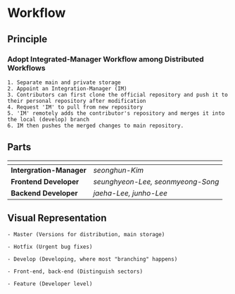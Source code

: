 # Workflow

## Principle

### **Adopt Integrated-Manager Workflow among Distributed Workflows**
	1. Separate main and private storage
	2. Appoint an Integration-Manager (IM)
	3. Contributors can first clone the official repository and push it to their personal repository after modification
	4. Request 'IM' to pull from new repository
	5. 'IM' remotely adds the contributor's repository and merges it into 	the local (develop) branch
	6. IM then pushes the merged changes to main repository.



## Parts
|       <!-- -->           |             <!-- -->                  |
| ------------------------ | ------------------------------------- |
| **Intergration-Manager** |  <i>seonghun-Kim</i>                  |
| **Frontend Developer**   | <i>seunghyeon-Lee, seonmyeong-Song</i>|
| **Backend Developer**    | <i>jaeha-Lee, junho-Lee</i>           |


## Visual Representation

	- Master (Versions for distribution, main storage)

	- Hotfix (Urgent bug fixes)

	- Develop (Developing, where most "branching" happens)

	- Front-end, back-end (Distinguish sectors)

	- Feature (Developer level)

